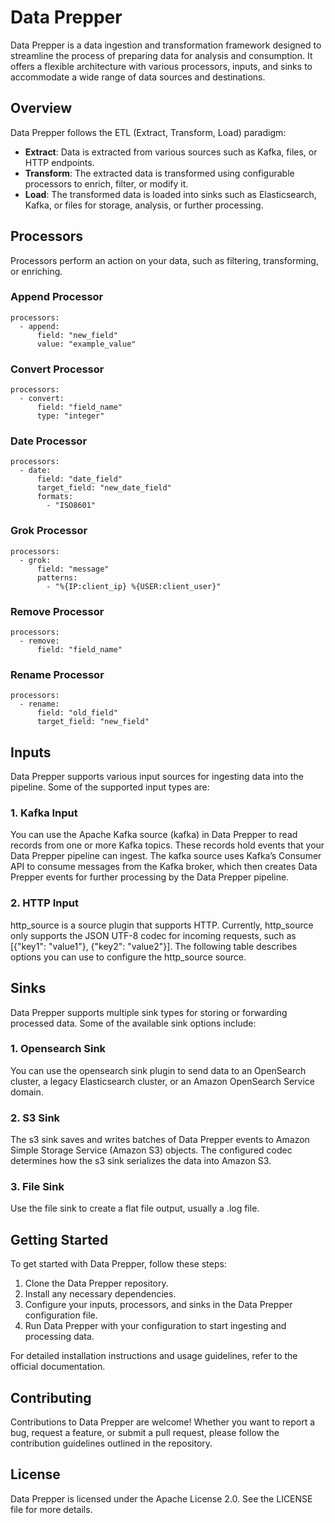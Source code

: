 # Data Prepper

Data Prepper is a data ingestion and transformation framework designed to streamline the process of preparing data for analysis and consumption. It offers a flexible architecture with various processors, inputs, and sinks to accommodate a wide range of data sources and destinations.

## Overview

Data Prepper follows the ETL (Extract, Transform, Load) paradigm:

- **Extract**: Data is extracted from various sources such as Kafka, files, or HTTP endpoints.
- **Transform**: The extracted data is transformed using configurable processors to enrich, filter, or modify it.
- **Load**: The transformed data is loaded into sinks such as Elasticsearch, Kafka, or files for storage, analysis, or further processing.

## Processors

Processors perform an action on your data, such as filtering, transforming, or enriching.

### Append Processor
    processors:
      - append:
          field: "new_field"
          value: "example_value"

### Convert Processor
    processors:
      - convert:
          field: "field_name"
          type: "integer"

### Date Processor
    processors:
      - date:
          field: "date_field"
          target_field: "new_date_field"
          formats:
            - "ISO8601"

### Grok Processor
    processors:
      - grok:
          field: "message"
          patterns:
            - "%{IP:client_ip} %{USER:client_user}"

### Remove Processor
    processors:
      - remove:
          field: "field_name"

### Rename Processor
    processors:
      - rename:
          field: "old_field"
          target_field: "new_field"


## Inputs

Data Prepper supports various input sources for ingesting data into the pipeline. Some of the supported input types are:

### 1. Kafka Input

You can use the Apache Kafka source (kafka) in Data Prepper to read records from one or more Kafka topics. These records hold events that your Data Prepper pipeline can ingest. The kafka source uses Kafka’s Consumer API to consume messages from the Kafka broker, which then creates Data Prepper events for further processing by the Data Prepper pipeline.

### 2. HTTP Input

http_source is a source plugin that supports HTTP. Currently, http_source only supports the JSON UTF-8 codec for incoming requests, such as [{"key1": "value1"}, {"key2": "value2"}]. The following table describes options you can use to configure the http_source source.

## Sinks

Data Prepper supports multiple sink types for storing or forwarding processed data. Some of the available sink options include:

### 1. Opensearch Sink

You can use the opensearch sink plugin to send data to an OpenSearch cluster, a legacy Elasticsearch cluster, or an Amazon OpenSearch Service domain.

### 2. S3 Sink

The s3 sink saves and writes batches of Data Prepper events to Amazon Simple Storage Service (Amazon S3) objects. The configured codec determines how the s3 sink serializes the data into Amazon S3.

### 3. File Sink

Use the file sink to create a flat file output, usually a .log file.

## Getting Started

To get started with Data Prepper, follow these steps:

1. Clone the Data Prepper repository.
2. Install any necessary dependencies.
3. Configure your inputs, processors, and sinks in the Data Prepper configuration file.
4. Run Data Prepper with your configuration to start ingesting and processing data.

For detailed installation instructions and usage guidelines, refer to the official documentation.

## Contributing

Contributions to Data Prepper are welcome! Whether you want to report a bug, request a feature, or submit a pull request, please follow the contribution guidelines outlined in the repository.

## License

Data Prepper is licensed under the Apache License 2.0. See the LICENSE file for more details.

